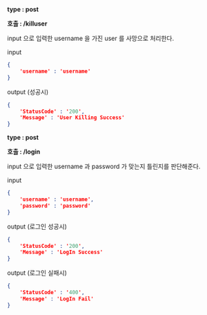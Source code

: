 **type : post** 

**호출 : /killuser** 

input 으로 입력한 username 을 가진 user 를 사망으로 처리한다. 

input 

```json
{
    'username' : 'username'
}
```

output (성공시)

```json
{
    'StatusCode' : '200', 
    'Message' : 'User Killing Success'
}
```

 

**type : post** 

**호출 : /login** 

input 으로 입력한 username 과 password 가 맞는지 틀린지를 판단해준다. 

input 

```json
{
    'username' : 'username',
    'password' : 'password'
}
```

output (로그인 성공시)

```json
{
    'StatusCode' : '200', 
    'Message' : 'LogIn Success'
}
```

 output (로그인 실패시)

```json
{
    'StatusCode' : '400', 
    'Message' : 'LogIn Fail'
}
```









